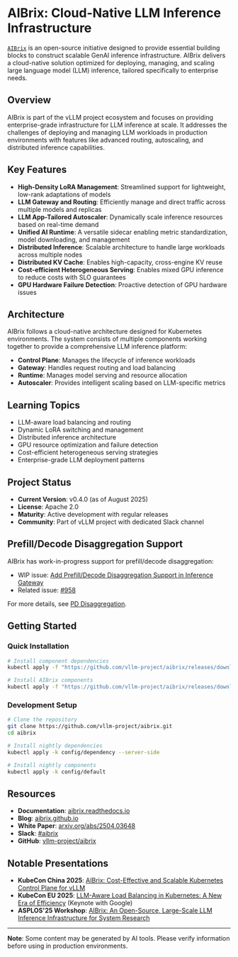 # AIBrix: Cloud-Native LLM Inference Infrastructure

[`AIBrix`](https://github.com/vllm-project/aibrix) is an open-source
initiative designed to provide essential building blocks to construct
scalable GenAI inference infrastructure. AIBrix delivers a cloud-native
solution optimized for deploying, managing, and scaling large language
model (LLM) inference, tailored specifically to enterprise needs.

## Overview

AIBrix is part of the vLLM project ecosystem and focuses on providing
enterprise-grade infrastructure for LLM inference at scale. It addresses
the challenges of deploying and managing LLM workloads in production
environments with features like advanced routing, autoscaling, and
distributed inference capabilities.

## Key Features

- **High-Density LoRA Management**: Streamlined support for lightweight,
  low-rank adaptations of models
- **LLM Gateway and Routing**: Efficiently manage and direct traffic
  across multiple models and replicas
- **LLM App-Tailored Autoscaler**: Dynamically scale inference resources
  based on real-time demand
- **Unified AI Runtime**: A versatile sidecar enabling metric
  standardization, model downloading, and management
- **Distributed Inference**: Scalable architecture to handle large
  workloads across multiple nodes
- **Distributed KV Cache**: Enables high-capacity, cross-engine KV reuse
- **Cost-efficient Heterogeneous Serving**: Enables mixed GPU inference
  to reduce costs with SLO guarantees
- **GPU Hardware Failure Detection**: Proactive detection of GPU hardware
  issues

## Architecture

AIBrix follows a cloud-native architecture designed for Kubernetes
environments. The system consists of multiple components working together
to provide a comprehensive LLM inference platform:

- **Control Plane**: Manages the lifecycle of inference workloads
- **Gateway**: Handles request routing and load balancing
- **Runtime**: Manages model serving and resource allocation
- **Autoscaler**: Provides intelligent scaling based on LLM-specific
  metrics

## Learning Topics

- LLM-aware load balancing and routing
- Dynamic LoRA switching and management
- Distributed inference architecture
- GPU resource optimization and failure detection
- Cost-efficient heterogeneous serving strategies
- Enterprise-grade LLM deployment patterns

## Project Status

- **Current Version**: v0.4.0 (as of August 2025)
- **License**: Apache 2.0
- **Maturity**: Active development with regular releases
- **Community**: Part of vLLM project with dedicated Slack channel

## Prefill/Decode Disaggregation Support

AIBrix has work-in-progress support for prefill/decode disaggregation:

- WIP issue: [Add Prefill/Decode Disaggregation Support in Inference
  Gateway](https://github.com/vllm-project/aibrix/issues/1223)
- Related issue: [#958](https://github.com/vllm-project/aibrix/issues/958)

For more details, see [PD Disaggregation](./pd-disaggregation.md).

## Getting Started

### Quick Installation

```bash
# Install component dependencies
kubectl apply -f "https://github.com/vllm-project/aibrix/releases/download/v0.4.0/aibrix-dependency-v0.4.0.yaml" --server-side

# Install AIBrix components  
kubectl apply -f "https://github.com/vllm-project/aibrix/releases/download/v0.4.0/aibrix-core-v0.4.0.yaml"
```

### Development Setup

```bash
# Clone the repository
git clone https://github.com/vllm-project/aibrix.git
cd aibrix

# Install nightly dependencies
kubectl apply -k config/dependency --server-side

# Install nightly components
kubectl apply -k config/default
```

## Resources

- **Documentation**: [aibrix.readthedocs.io](https://aibrix.readthedocs.io/latest/)
- **Blog**: [aibrix.github.io](https://aibrix.github.io/)
- **White Paper**: [arxiv.org/abs/2504.03648](https://arxiv.org/abs/2504.03648)
- **Slack**: [#aibrix](https://vllm-dev.slack.com/archives/C08EQ883CSV)
- **GitHub**: [vllm-project/aibrix](https://github.com/vllm-project/aibrix)

## Notable Presentations

- **KubeCon China 2025**: [AIBrix: Cost-Effective and Scalable Kubernetes
  Control Plane for vLLM](https://kccncchn2025.sched.com/event/1x5im/)
- **KubeCon EU 2025**: [LLM-Aware Load Balancing in Kubernetes: A New Era
  of Efficiency](https://kccnceu2025.sched.com/event/1txC7/) (Keynote
  with Google)
- **ASPLOS'25 Workshop**: [AIBrix: An Open-Source, Large-Scale LLM
  Inference Infrastructure for System
  Research](https://docs.google.com/presentation/d/1YDVsPFTIgGXnROGaJ1VKuDDAB4T5fzpE/edit)

---

**Note**: Some content may be generated by AI tools. Please verify
information before using in production environments.
